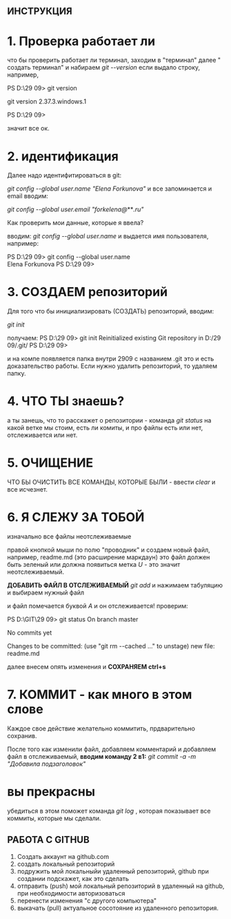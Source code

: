 ## **ИНСТРУКЦИЯ**

# **1. Проверка работает ли**

что бы проверить работает ли терминал,
заходим в "терминал" далее " создать терминал" 
и набираем *git --version*
если выдало строку, например,

PS D:\29 09> git version

git version 2.37.3.windows.1

PS D:\29 09> 

значит все ок.

# **2. идентификация**

Далее надо идентифитироваться в git:

*git config --global user.name "Elena Forkunova"*
и все запоминается
и email вводим:

*git config --global user.email "forkelena@****.ru"*

Как проверить мои данные, которые я ввела? 

вводим:
*git config --global user.name*
и выдается имя пользователя, например:

PS D:\29 09> git config --global user.name                       
Elena Forkunova
PS D:\29 09> 

# **3. СОЗДАЕМ репозиторий**

Для того что бы инициализировать (СОЗДАТЬ) репозиторий, вводим:

*git init*

получаем:
PS D:\29 09> git init
Reinitialized existing Git repository in D:/29 09/.git/
PS D:\29 09>
  
и на компе появляется папка внутри 2909 с названием .git
это и есть доказательство работы.
Если нужно удалить репозиторий, то удаляем папку.

# **4. ЧТО ТЫ знаешь?**
а ты занешь, что то расскажет
 о репозитории - команда *git status*
на какой ветке мы стоим, есть ли комиты, и про файлы есть или нет, отслеживается или нет.

# **5. ОЧИЩЕНИЕ**

ЧТО БЫ ОЧИСТИТЬ ВСЕ КОМАНДЫ, КОТОРЫЕ БЫЛИ - ввести *clear* и все исчезнет.

# **6. Я СЛЕЖУ ЗА ТОБОЙ**

изначально все файлы неотслеживаемые 

правой кнопкой мыши по полю "проводник" и создаем новый файл, например,
readme.md (это расширение маркдаун)
это файл должен быть зеленый или должна появиться метка *U* - это значит неотслеживаемый.

**ДОБАВИТЬ ФАЙЛ В ОТСЛЕЖИВАЕМЫЙ** *git add* и нажимаем табуляцию и выбираем нужный файл

и файл помечается буквой *А* и он отслеживается!
проверим:

PS D:\GIT\29 09> git status
On branch master

No commits yet

Changes to be committed:
  (use "git rm --cached <file>..." to unstage)
        new file:   readme.md

далее внесем опять изменения и **СОХРАНЯЕМ ctrl+s**

# **7. КОММИТ - как много в этом слове**

Каждое свое действие желательно коммитить, прдварительно сохранив.

После того как изменили файл, добавляем комментарий и добавляем файл в отслеживаемый, **вводим команду 2 в1:**
 *git commit -a -m "Добавила подзаголовок"*

# **вы прекрасны**

  убедиться в этом поможет команда *git log* , которая показывает все коммиты, которые мы сделали.



  ## **РАБОТА С GITHUB**

1. Создать аккаунт на github.com
2. создать локальный репозиторий
3. подружить мой локальныйи удаленный репозиторий, github при создании подскажет, как это сделать
4. отправить (push) мой локальный репозиторий в удаленный на github, при необходимости авторизоваться
5. перенести изменения "с другого компьютера"
6. выкачать (pull) актуальное сосотояние из удаленного репозитория.
